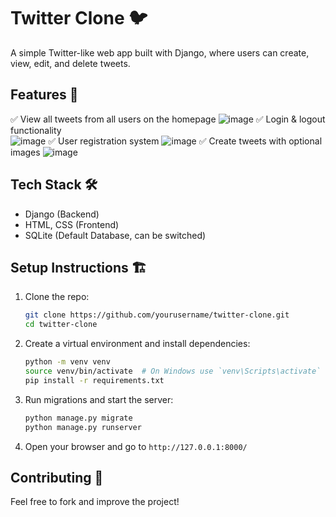 # Twitter Clone 🐦  

A simple Twitter-like web app built with Django, where users can create, view, edit, and delete tweets.  

## Features 🚀  
✅ View all tweets from all users on the homepage
![image](https://github.com/user-attachments/assets/770ddd1e-8855-432b-8fda-6f05e25ffa3f)
✅ Login & logout functionality  
![image](https://github.com/user-attachments/assets/04a49b5d-592c-46df-b223-fd5aaeab0106)
✅ User registration system 
![image](https://github.com/user-attachments/assets/6d4b422d-0760-4fee-b413-3ebf6eecc813)
✅ Create tweets with optional images
![image](https://github.com/user-attachments/assets/c9bf7294-dc25-4861-92a8-9601251d48c2)

## Tech Stack 🛠  
- Django (Backend)  
- HTML, CSS (Frontend)  
- SQLite (Default Database, can be switched)  

## Setup Instructions 🏗  
1. Clone the repo:  
   ```bash
   git clone https://github.com/yourusername/twitter-clone.git
   cd twitter-clone
   ```
2. Create a virtual environment and install dependencies:  
   ```bash
   python -m venv venv
   source venv/bin/activate  # On Windows use `venv\Scripts\activate`
   pip install -r requirements.txt
   ```
3. Run migrations and start the server:  
   ```bash
   python manage.py migrate
   python manage.py runserver
   ```
4. Open your browser and go to `http://127.0.0.1:8000/`  

## Contributing 🤝  
Feel free to fork and improve the project!  
